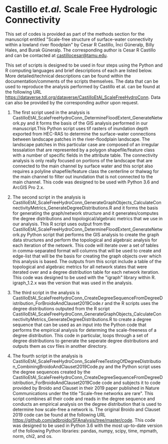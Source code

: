 # Castillo <i>et.al.</i> Scale Free Hydrologic Connectivity
This set of codes is provided as part of the methods section for the manuscript entitled "Scale-free
structure of surface-water connectivity within a lowland river floodplain" by Cesar R Castillo,
İnci Güneralp, Billy Hales, and Burak Güneralp. The corresponding author is Cesar R Castillo
and can be contacted at castillocesar@tamu.edu.

This set of scripts is designed to be used in four steps using the Python and R computing languages
and brief descriptions of each are listed below. More detailed/technical descriptions can be found
within the documentation/comments of the scripts themselves. The data that can be used to reproduce
the analysis performed by Castillo et al. can be found at the following URL 
https://dataverse.tdl.org/dataverse/CastilloEtAl_ScaleFreeHydroConn. Data can also be provided by
the corresponding author upon request.

1. The first script used in the analysis is
CastilloEtAl_ScaleFreeHydroConn_DetermineFloodExtent_GenerateNetwork.py and it forms the basis of the
GIS analysis performed in our manuscript.This Python script uses tif rasters of inundation depth
exported from HEC-RAS to determine the surface-water connections between landscape patches in the
river-floodplain landscape. The landscape patches in this particular case are composed of an irregular
tessalation that are represented by a polygon shapefile/feature class with a number of specific fields
in the attribute table. The connectivity analysis is only really focused on portions of the landscape
that are connected to the main channel by surface water and this script also requires a polyline
shapefile/feature class the centerline or thalwag for the main channel to filter out inundation that
is not connected to the main channel. This code was designed to be used with Python 3.6 and ArcGIS
Pro 2.x.

2. The second script in the analysis is 
CastilloEtAl_ScaleFreeHydroConn_GenerateGraphObjects_CalculateConnectivityMetrics_GenerateDegreeDistributions.R
and it forms the basis for generating the graph/network structure and it generates/computes the degree 
distributions and topological/algebraic metrics that we use in our analysis. This R script uses output
from the CastilloEtAl_ScaleFreeHydroConn_DetermineFloodExtent_GenerateNetwork.py Python script that
performs the GIS analysis to create the graph data structures and perform the topological and
algebraic analysis for each iteration of the netowrk. This code will iterate over a set of tables in
comma-separated format will columns that will be used to create and edge-list that will be the basis
for creating the graph objects over which this analysis is based. The outputs from this script include
a table of the topological and algebraic metrics for all network states that were iterated over and a
degree distribution table for each network iteration. This code was designed to be used with the "igraph"
library within R. igraph_1.2.x was the version that was used in the analysis.

3. The third script in the analysis is
CastilloEtAl_ScaleFreeHydroConn_CreateDegreeSequenceFromDegreeDistribution_ForBroidoAndClauset2019Code.r
and the R scripts uses the degree distributions outputed from the R script
CastilloEtAl_ScaleFreeHydroConn_GenerateGraphObjects_CalculateConnectivityMetrics_GenerateDegreeDistributions.R
to create a degree sequence that can be used as an input into the Python code that performs the
empirical analysis for determing the scale-freeness of a degree distribution. This code in particular,
loops through a set of degree distributions to generate the seperate degree distributions and outputs
them as csv files in another directory.

4. The fourth script in the analysis is 
CastilloEtAl_ScaleFreeHydroConn_ScaleFreeTestingOfDegreeDistribution_CombiningBroidoAndClauset2019Code.py
and the Python script uses the degree sequences created by the 
CastilloEtAl_ScaleFreeHydroConn_CreateDegreeSequenceFromDegreeDistribution_ForBroidoAndClauset2019Code
code and subjects it to code provided by Broido and Clauset in their 2019 paper published in
Nature Communications under the title "Scale-free networks are rare". This script combines all their
code and reads in the degree sequence and conducts an empirical analysis on the degree distribution
that is used to determine how scale-free a network is. The original Broido and Clauset 2019 code can
be found at the following URL https://github.com/adbroido/SFAnalysis/tree/master/code. This code was
designed to be used in Python 3.6 with the most up-to-date version of the following Python libraries:
pandas, numpy, scipy, time, mpmath, norm, chi2, and os.
